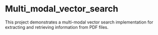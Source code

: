 # Multi_modal_vector_search
This project demonstrates a multi-modal vector search implementation for extracting and retrieving information from PDF files.
